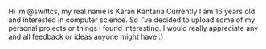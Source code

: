 Hi im @swiftcs, my real name is Karan Kantaria
Currently I am 16 years old and interested in computer science.
So I've decided to upload some of my personal projects or things i found interesting.
I would really appreciate any and all feedback or ideas anyone might have :)
